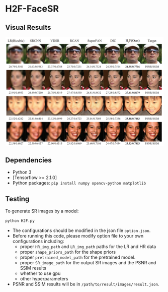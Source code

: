 # H2F-FaceSR
## Visual Results
<p align="center">
  <img src="visual_results.png">
</p>

## Dependencies
- Python 3
- [Tensorflow >= 2.1.0]
- Python packages: `pip install numpy opencv-python matplotlib`
## Testing
To generate SR images by a model:
```python
python H2F.py
```
- The configurations should be modified in the json file `option.json`.
- Before running this code, please modify option file to your own configurations including: 
  - proper `HR_img_path` and `LR_img_path` paths for the LR and HR data
  - proper `shape_priors_path` for the shape priors
  - proper `pretrained_model_path` for the pretrained model. 
  - proper `SR_image_path` for the output SR images and the PSNR and SSIM results
  - whether to use gpu
  - other hyperparameters
 - PSNR and SSIM results will be in `/path/to/result/images/result.json`.
